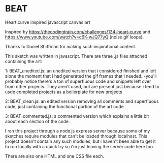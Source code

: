 # BEAT
Heart curve inspired javascript canvas art

Inspired by https://thecodingtrain.com/challenges/134-heart-curve and https://www.youtube.com/watch?v=c6K-wJQ77yQ (noise gif loops).

Thanks to Daniel Shiffman for making such inspirational content.

This sketch was written in javascript.  There are three .js files attached containing the art: 

  1: BEAT_unedited.js: an unedited version that i considered finished and left alone the moment that i had generated the gif frames that i needed.
    -you'll probably notice there's a ton of superfluous code and snippets left over from other projects.  They aren't used, but are present just because i tend       to usde completed projects as a boilerplate for new projects 
    
  2: BEAT_clean.js: an edited version removing all comments and superfluous code, just containing the functional portion of the art code  
  
  3: BEAT_commented.js: a commented version which explains a little bit about each section of the code.

I ran this project through a node.js express server because some of my sketches require modules that can't be loaded through localhost.  This project doesn't contain any such modules, but i haven't been able to get it to run locally with a quick try so i'm just leaving the server code here too.

There are also one HTML and one CSS file each.

